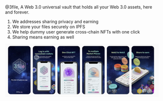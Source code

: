 @3file, A Web 3.0 universal vault that holds all your Web 3.0 assets, here and forever.

1. We addresses sharing privacy and earning
2. We store your files securely on IPFS
3. We help dummy user generate cross-chain NFTs with one click
4. Sharing means earning as well

![Image text](https://github.com/3file/3file/blob/0d0de6db7e14848491d32c475c426c97e6e41ae8/images/appstore.png)



